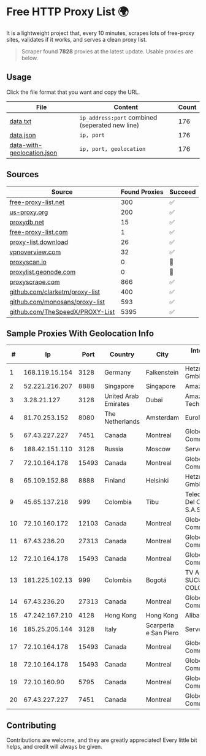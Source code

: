 
# Free HTTP Proxy List 🌍

It is a lightweight project that, every 10 minutes, scrapes lots of free-proxy sites, validates if it works, and serves a clean proxy list.


> Scraper found **7828** proxies at the latest update. Usable proxies are below.

## Usage

Click the file format that you want and copy the URL.


|File|Content|Count|
|----|-------|-----|
|[data.txt](https://raw.githubusercontent.com/themiralay/Proxy-List-World/master/data.txt)|`ip_address:port` combined (seperated new line)|176|
|[data.json](https://raw.githubusercontent.com/themiralay/Proxy-List-World/master/data.json)|`ip, port`|176|
|[data-with-geolocation.json](https://raw.githubusercontent.com/themiralay/Proxy-List-World/master/data-with-geolocation.json)|`ip, port, geolocation`|176|

## Sources

|Source|Found Proxies|Succeed|
|------|-------------|-------|
|[free-proxy-list.net](https://free-proxy-list.net)|300|✅|
|[us-proxy.org](https://www.us-proxy.org)|200|✅|
|[proxydb.net](http://proxydb.net)|15|✅|
|[free-proxy-list.com](https://free-proxy-list.com/?page=&port=&type%5B%5D=http&type%5B%5D=https&up_time=0&search=Search)|1|✅|
|[proxy-list.download](https://www.proxy-list.download/HTTP)|26|✅|
|[vpnoverview.com](https://vpnoverview.com/privacy/anonymous-browsing/free-proxy-servers)|32|✅|
|[proxyscan.io](https://www.proxyscan.io)|0|🚫|
|[proxylist.geonode.com](https://proxylist.geonode.com/api/proxy-list?limit=300&page=1&sort_by=lastChecked&sort_type=desc&protocols=http,https)|0|🚫|
|[proxyscrape.com](https://api.proxyscrape.com/v2/?request=displayproxies&protocol=http&timeout=10000&country=all&ssl=all&anonymity=all)|866|✅|
|[github.com/clarketm/proxy-list](https://raw.githubusercontent.com/clarketm/proxy-list/master/proxy-list-raw.txt)|400|✅|
|[github.com/monosans/proxy-list](https://raw.githubusercontent.com/monosans/proxy-list/main/proxies/http.txt)|593|✅|
|[github.com/TheSpeedX/PROXY-List](https://raw.githubusercontent.com/TheSpeedX/PROXY-List/master/http.txt)|5395|✅|


## Sample Proxies With Geolocation Info

|#|Ip|Port|Country|City|Internet Service Provider|
|-|--|----|-------|----|-------------------------|
|1|168.119.15.154|3128|Germany|Falkenstein|Hetzner Online GmbH|
|2|52.221.216.207|8888|Singapore|Singapore|Amazon.com, Inc.|
|3|3.28.21.127|3128|United Arab Emirates|Dubai|Amazon Technologies Inc.|
|4|81.70.253.152|8080|The Netherlands|Amsterdam|EuroNet Internet|
|5|67.43.227.227|7451|Canada|Montreal|GloboTech Communications|
|6|188.42.151.110|3128|Russia|Moscow|Servers.com, Inc.|
|7|72.10.164.178|15493|Canada|Montreal|GloboTech Communications|
|8|65.109.152.88|8888|Finland|Helsinki|Hetzner Online GmbH|
|9|45.65.137.218|999|Colombia|Tibu|Telecomunicaciones Del Catatumbo S.A.S|
|10|72.10.160.172|12103|Canada|Montreal|GloboTech Communications|
|11|67.43.236.20|27313|Canada|Montreal|GloboTech Communications|
|12|72.10.164.178|15493|Canada|Montreal|GloboTech Communications|
|13|181.225.102.13|999|Colombia|Bogotá|TV AZTECA SUCURSAL COLOMBIA|
|14|67.43.236.20|27313|Canada|Montreal|GloboTech Communications|
|15|47.242.167.210|4128|Hong Kong|Hong Kong|Alibaba.com LLC|
|16|185.25.205.144|3128|Italy|Scarperia e San Piero|Servereasy Italy|
|17|72.10.164.178|15493|Canada|Montreal|GloboTech Communications|
|18|72.10.164.178|15493|Canada|Montreal|GloboTech Communications|
|19|72.10.160.90|5795|Canada|Montreal|GloboTech Communications|
|20|67.43.227.227|7451|Canada|Montreal|GloboTech Communications|



## Contributing

Contributions are welcome, and they are greatly appreciated! Every
little bit helps, and credit will always be given.

